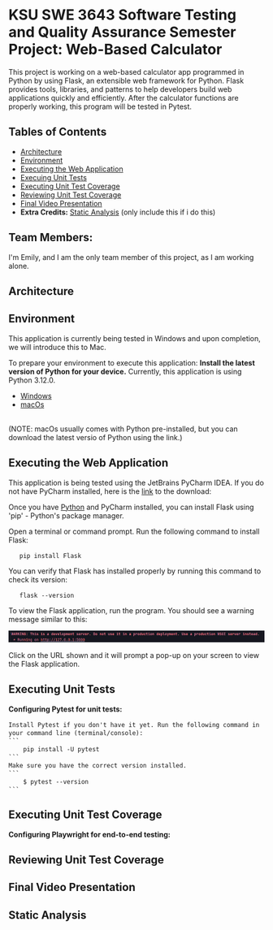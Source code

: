 

# KSU SWE 3643 Software Testing and Quality Assurance Semester Project: Web-Based Calculator
This project is working on a web-based calculator app programmed in Python by using Flask, an extensible web framework for Python. Flask provides tools, libraries, and patterns to help developers build web applications quickly and efficiently. After the calculator functions are properly working, this program will be tested in Pytest.

## Tables of Contents
- [Architecture](#architecture)
- [Environment](#environment)
- [Executing the Web Application](#executing-the-web-application)
- [Execuing Unit Tests](#executing-unit-tests)
- [Executing Unit Test Coverage](#executing-unit-test-coverage)
- [Reviewing Unit Test Coverage](#reviewing-unit-test-coverage)
- [Final Video Presentation](#final-video-presentation)
- **Extra Credits:** [Static Analysis](#static-analysis) (only include this if i do this)

## Team Members:
I'm Emily, and I am the only team member of this project, as I am working alone.

## Architecture

## Environment
This application is currently being tested in Windows and upon completion, we will introduce this to Mac.

To prepare your environment to execute this application:
**Install the latest version of Python for your device.** Currently, this application is using Python 3.12.0.
- [Windows](https://www.python.org/downloads/)
- [macOs](https://www.python.org/downloads/macos/)
<br><br>

(NOTE: macOs usually comes with Python pre-installed, but you can download the latest versio of Python using the link.)


## Executing the Web Application
This application is being tested using the JetBrains PyCharm IDEA. If you do not have PyCharm installed, here is the [link](https://www.jetbrains.com/pycharm/download/?section=windows) to the download: 

Once you have [Python](https://www.python.org/downloads/) and PyCharm installed, you can install Flask using 'pip' - Python's package manager.

   Open a terminal or command prompt. Run the following command to install Flask: 

   ```
      pip install Flask
   ```

   You can verify that Flask has installed properly by running this command to check its version:
    
   ```
      flask --version
   ```
    
   To view the Flask application, run the program. You should see a warning message similar to this:

   ![alt text](images/img.png)

   Click on the URL shown and it will prompt a pop-up on your screen to view the Flask application.

## Executing Unit Tests

**Configuring Pytest for unit tests:**

    Install Pytest if you don't have it yet. Run the following command in your command line (terminal/console):
    ```
        pip install -U pytest
    ```
    Make sure you have the correct version installed.
    ```
        $ pytest --version
    ```

## Executing Unit Test Coverage

**Configuring Playwright for end-to-end testing:**

## Reviewing Unit Test Coverage

## Final Video Presentation

## Static Analysis